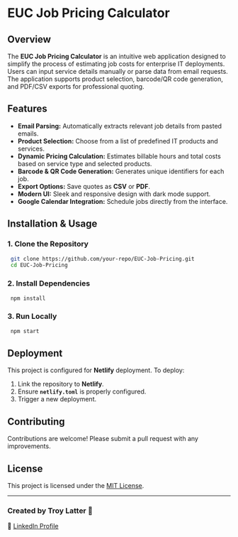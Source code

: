 # EUC Job Pricing Calculator

## Overview
The **EUC Job Pricing Calculator** is an intuitive web application designed to simplify the process of estimating job costs for enterprise IT deployments. Users can input service details manually or parse data from email requests. The application supports product selection, barcode/QR code generation, and PDF/CSV exports for professional quoting.

## Features
- **Email Parsing:** Automatically extracts relevant job details from pasted emails.
- **Product Selection:** Choose from a list of predefined IT products and services.
- **Dynamic Pricing Calculation:** Estimates billable hours and total costs based on service type and selected products.
- **Barcode & QR Code Generation:** Generates unique identifiers for each job.
- **Export Options:** Save quotes as **CSV** or **PDF**.
- **Modern UI:** Sleek and responsive design with dark mode support.
- **Google Calendar Integration:** Schedule jobs directly from the interface.

## Installation & Usage
### 1. Clone the Repository
```sh
 git clone https://github.com/your-repo/EUC-Job-Pricing.git
 cd EUC-Job-Pricing
```
### 2. Install Dependencies
```sh
 npm install
```
### 3. Run Locally
```sh
 npm start
```

## Deployment
This project is configured for **Netlify** deployment.
To deploy:
1. Link the repository to **Netlify**.
2. Ensure **`netlify.toml`** is properly configured.
3. Trigger a new deployment.

## Contributing
Contributions are welcome! Please submit a pull request with any improvements.

## License
This project is licensed under the [MIT License](LICENSE).

---

### **Created by Troy Latter** 🚀
🔗 [LinkedIn Profile](https://www.linkedin.com/in/theinnovater/)
